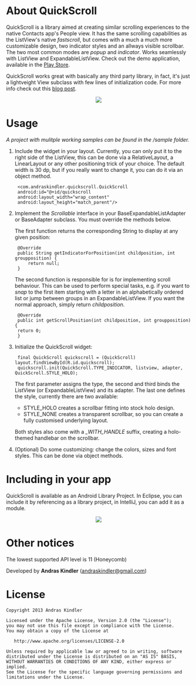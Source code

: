 About QuickScroll
=================

QuickScroll is a library aimed at creating similar scrolling experiences to the native Contacts app's People view. It has the same scrolling capabilities as the ListView's native *fastscroll*, but comes with a much a much more customizable design, two indicator styles and an allways visible scrollbar. The two most common modes are *popup* and *indicator*. Works seamlessly with ListView and ExpandableListView. Check out the demo application, available in the <a href="https://play.google.com/store/apps/details?id=com.andraskindler.quickscrollsample" target="blank_">Play Store</a>.

QuickScroll works great with basically any third party library, in fact, it's just a lightveight View subclass with few lines of initialization code. For more info check out this <a href="http://howrobotswork.wordpress.com/2013/08/28/quickscroll-a-customizable-always-visible-scrollbar-for-listview-and-expandablelistview/" target="blank_">blog post</a>.

<p align="center"><img src="http://howrobotswork.files.wordpress.com/2013/08/quickscroll_11.png"/></p>

Usage
=====

*A project with mulitple working samples can be found in the /sample folder.*

1. Include the widget in your layout. Currently, you can only put it to the right side of the ListView, this can be done via a RelativeLayout, a LinearLayout or any other positioning trick of your choice. The default width is 30 dp, but if you really want to change it, you can do it via an object method.

        <com.andraskindler.quickscroll.QuickScroll
        android:id="@+id/quickscroll
        android:layout_width="wrap_content"
        android:layout_height="match_parent"/>

2. Implement the *Scrollable* interface in your BaseExpandableListAdapter or BaseAdapter subclass. You must override the methods below.
 
   The first function returns the corresponding String to display at any given position:
        
        @Override
        public String getIndicatorForPosition(int childposition, int groupposition) {
            return null;
        }

   The second function is responsible for is for implementing scroll behaviour. This can be used to perform special tasks, e.g. if you want to *snap* to the first item starting with a letter in an alphabetically ordered list or jump between groups in an ExpandableListView. If you want the normal approach, simply return *childposition*.

        @Override
        public int getScrollPosition(int childposition, int groupposition) {
	    return 0;
        }
        
3. Initialize the QuickScroll widget:
	
        final QuickScroll quickscroll = (QuickScroll) layout.findViewById(R.id.quickscroll);
        quickscroll.init(QuickScroll.TYPE_INDICATOR, listview, adapter, QuickScroll.STYLE_HOLO);

	The first parameter assigns the type, the second and third binds the ListView (or ExpandableListView) and its adapter. 
	The last one defines the style, currently there are two available:
	* STYLE_HOLO creates a scrollbar fitting into stock holo design.
	* STYLE_NONE creates a transparent scrollbar, so you can create a fully customised underlying layout.

	Both styles also come with a *_WITH_HANDLE* suffix, creating a holo-themed handlebar on the scrollbar.

4. (Optional) Do some customizing: change the colors, sizes and font styles. This can be done via object methods.

Including in your app
=====================

QuickScroll is available as an Android Library Project. In Eclipse, you can include it by referencing as a library project, in IntelliJ, you can add it as a module.

<p align="center"><img src="http://howrobotswork.files.wordpress.com/2013/08/quickscroll_21.png"/></p>

Other notices
=============

The lowest supported API level is 11 (Honeycomb)

Developed by **Andras Kindler** (andraskindler@gmail.com)

License
=======

    Copyright 2013 Andras Kindler

    Licensed under the Apache License, Version 2.0 (the "License");
    you may not use this file except in compliance with the License.
    You may obtain a copy of the License at

       http://www.apache.org/licenses/LICENSE-2.0

    Unless required by applicable law or agreed to in writing, software
    distributed under the License is distributed on an "AS IS" BASIS,
    WITHOUT WARRANTIES OR CONDITIONS OF ANY KIND, either express or implied.
    See the License for the specific language governing permissions and
    limitations under the License.

